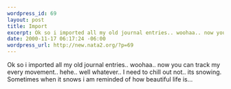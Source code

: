 ```yaml
--- 
wordpress_id: 69
layout: post
title: Import
excerpt: Ok so i imported all my old journal entries.. woohaa.. now you can track my every movement.. hehe.. well whatever.. I need to chill out not.. its snowing. Sometimes when it snows i am reminded of how beautiful life is...
date: 2000-11-17 06:17:24 -06:00
wordpress_url: http://new.nata2.org/?p=69
---
```

Ok so i imported all my old journal entries.. woohaa.. now you can track my every movement.. hehe.. well whatever.. I need to chill out not.. its snowing. Sometimes when it snows i am reminded of how beautiful life is...
